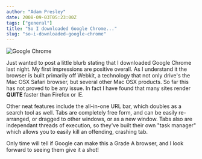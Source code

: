 ```yaml
---
author: "Adam Presley"
date: 2008-09-03T05:23:00Z
tags: ["general"]
title: "So I downloaded Google Chrome..."
slug: "so-i-downloaded-google-chrome"
---
```


![Google Chrome](http://s3.amazonaws.com/www.adampresley.com/posts/googlechromescreenie.jpg)

Just wanted to post a little blurb stating that I downloaded
Google Chrome last night. My first impressions are positive overall. As
I understand it the browser is built primarily off Webkit, a technology
that not only drive's the Mac OSX Safari browser, but several other Mac
OSX products. So far this has not proved to be any issue. In fact I have
found that many sites render **QUITE** faster than Firefox or IE.

Other neat features include the all-in-one URL bar, which doubles as a
search tool as well. Tabs are completely free form, and can be easily
re-arranged, or dragged to other windows, or as a new window. Tabs also
are independant threads of execution, so they've built their own "task
manager" which allows you to easily kill an offending, crashing tab.

Only time will tell if Google can make this a Grade A browser, and I
look forward to seeing them give it a shot!
